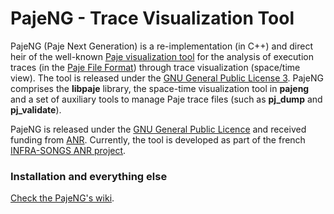 PajeNG - Trace Visualization Tool
==================================

PajeNG (Paje Next Generation) is a re-implementation (in C++) and
direct heir of the well-known [Paje visualization
tool](http://paje.sf.net) for the analysis of execution traces (in the
[Paje File
Format](http://paje.sourceforge.net/download/publication/lang-paje.pdf))
through trace visualization (space/time view).  The tool is released
under the [GNU General Public License
3](http://www.gnu.org/licenses/gpl.html). PajeNG comprises the
__libpaje__ library, the space-time visualization tool in __pajeng__
and a set of auxiliary tools to manage Paje trace files (such as
__pj_dump__ and __pj_validate__).

PajeNG is released under the [GNU General Public
Licence](http://www.gnu.org/licenses/gpl.html) and received funding
from [ANR](http://www.agence-nationale-recherche.fr/). Currently, the
tool is developed as part of the french [INFRA-SONGS ANR
project](http://infra-songs.gforge.inria.fr/).

### Installation and everything else

[Check the PajeNG's wiki](https://github.com/schnorr/pajeng/wiki/).